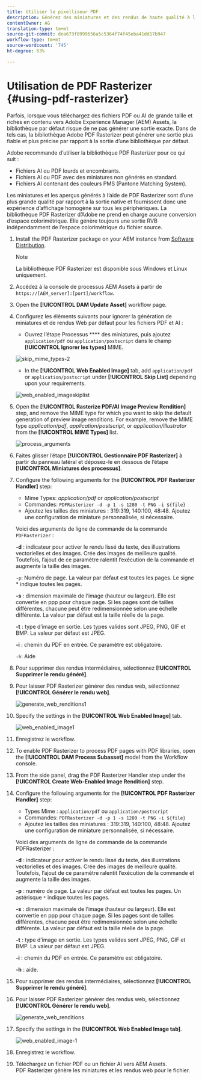 ```yaml
---
title: Utiliser le pixelliseur PDF
description: Générez des miniatures et des rendus de haute qualité à l’aide de la bibliothèque Adobe PDF Rasterizer.
contentOwner: AG
translation-type: tm+mt
source-git-commit: dea673f8999656a5c5364f74f45eba41dd17b947
workflow-type: tm+mt
source-wordcount: '745'
ht-degree: 63%

---
```



# Utilisation de PDF Rasterizer {#using-pdf-rasterizer}

Parfois, lorsque vous téléchargez des fichiers PDF ou AI de grande taille et riches en contenu vers Adobe Experience Manager (AEM) Assets, la bibliothèque par défaut risque de ne pas générer une sortie exacte. Dans de tels cas, la bibliothèque Adobe PDF Rasterizer peut générer une sortie plus fiable et plus précise par rapport à la sortie d’une bibliothèque par défaut.

Adobe recommande d’utiliser la bibliothèque PDF Rasterizer pour ce qui suit :

* Fichiers AI ou PDF lourds et encombrants.
* Fichiers AI ou PDF avec des miniatures non générés en standard.
* Fichiers AI contenant des couleurs PMS (Pantone Matching System).

Les miniatures et les aperçus générés à l’aide de PDF Rasterizer sont d’une plus grande qualité par rapport à la sortie native et fournissent donc une expérience d’affichage homogène sur tous les périphériques. La bibliothèque PDF Rasterizer d’Adobe ne prend en charge aucune conversion d’espace colorimétrique. Elle génère toujours une sortie RVB indépendamment de l’espace colorimétrique du fichier source.

1. Install the PDF Rasterizer package on your AEM instance from [Software Distribution](https://experience.adobe.com/#/downloads/content/software-distribution/en/aem.html?package=/content/software-distribution/en/details.html/content/dam/aem/public/adobe/packages/cq640/product/assets/aem-assets-pdf-rasterizer-pkg).

   >[!NOTE]
   >
   >La bibliothèque PDF Rasterizer est disponible sous Windows et Linux uniquement.

1. Accédez à la console de processus AEM Assets à partir de `https://[AEM_server]:[port]/workflow`.
1. Open the **[!UICONTROL DAM Update Asset]** workflow page.
1. Configurez les éléments suivants pour ignorer la génération de miniatures et de rendus Web par défaut pour les fichiers PDF et AI :

   * Ouvrez l’étape Processus **** des miniatures, puis ajoutez `application/pdf` ou `application/postscript` dans le champ **[!UICONTROL Ignorer les types]** MIME.

   ![skip_mime_types-2](assets/skip_mime_types-2.png)

   * In the **[!UICONTROL Web Enabled Image]** tab, add `application/pdf` or `application/postscript` under **[!UICONTROL Skip List]** depending upon your requirements.

   ![web_enabled_imageskiplist](assets/web_enabled_imageskiplist.png)

1. Open the **[!UICONTROL Rasterize PDF/AI Image Preview Rendition]** step, and remove the MIME type for which you want to skip the default generation of preview image renditions. For example, remove the MIME type *application/pdf*, *application/postscript,* or *application/illustrator* from the **[!UICONTROL MIME Types]** list.

   ![process_arguments](assets/process_arguments.png)

1. Faites glisser l’étape **[!UICONTROL Gestionnaire PDF Rasterizer]** à partir du panneau latéral et déposez-le en dessous de l’étape **[!UICONTROL Miniatures des processus]**.
1. Configure the following arguments for the **[!UICONTROL PDF Rasterizer Handler]** step:

   * Mime Types: *application/pdf* or *application/postscript*
   * Commandes: `PDFRasterizer -d -p 1 -s 1280 -t PNG -i ${file}`
   * Ajoutez les tailles des miniatures : 319:319, 140:100, 48:48. Ajoutez une configuration de miniature personnalisée, si nécessaire.

   Voici des arguments de ligne de commande de la commande `PDFRasterizer` :

   **-d** : indicateur pour activer le rendu lissé du texte, des illustrations vectorielles et des images. Crée des images de meilleure qualité. Toutefois, l’ajout de ce paramètre ralentit l’exécution de la commande et augmente la taille des images.

   `-p`: Numéro de page. La valeur par défaut est toutes les pages. Le signe * indique toutes les pages.

   **-s** : dimension maximale de l’image (hauteur ou largeur). Elle est convertie en ppp pour chaque page. Si les pages sont de tailles différentes, chacune peut être redimensionnée selon une échelle différente. La valeur par défaut est la taille réelle de la page.

   **-t** : type d’image en sortie. Les types valides sont JPEG, PNG, GIF et BMP. La valeur par défaut est JPEG.

   **-i** : chemin du PDF en entrée. Ce paramètre est obligatoire.

   `-h`: Aide

1. Pour supprimer des rendus intermédiaires, sélectionnez **[!UICONTROL Supprimer le rendu généré]**.
1. Pour laisser PDF Rasterizer générer des rendus web, sélectionnez **[!UICONTROL Générer le rendu web]**.

   ![generate_web_renditions1](assets/generate_web_renditions1.png)

1. Specify the settings in the **[!UICONTROL Web Enabled Image]** tab.

   ![web_enabled_image1](assets/web_enabled_image1.png)

1. Enregistrez le workflow.
1. To enable PDF Rasterizer to process PDF pages with PDF libraries, open the **[!UICONTROL DAM Process Subasset]** model from the Workflow console.
1. From the side panel, drag the PDF Rasterizer Handler step under the **[!UICONTROL Create Web-Enabled Image Rendition]** step.
1. Configure the following arguments for the **[!UICONTROL PDF Rasterizer Handler]** step:

   * Types Mime : `application/pdf` ou `application/postscript`
   * Commandes: `PDFRasterizer -d -p 1 -s 1280 -t PNG -i ${file}`
   * Ajoutez les tailles des miniatures : 319:319, 140:100, 48:48. Ajoutez une configuration de miniature personnalisée, si nécessaire.

   Voici des arguments de ligne de commande de la commande PDFRasterizer :

   **-d** : indicateur pour activer le rendu lissé du texte, des illustrations vectorielles et des images. Crée des images de meilleure qualité. Toutefois, l’ajout de ce paramètre ralentit l’exécution de la commande et augmente la taille des images.

   **-p** : numéro de page. La valeur par défaut est toutes les pages. Un astérisque `*` indique toutes les pages.

   **-s** : dimension maximale de l’image (hauteur ou largeur). Elle est convertie en ppp pour chaque page. Si les pages sont de tailles différentes, chacune peut être redimensionnée selon une échelle différente. La valeur par défaut est la taille réelle de la page.

   **-t** : type d’image en sortie. Les types valides sont JPEG, PNG, GIF et BMP. La valeur par défaut est JPEG.

   **-i** : chemin du PDF en entrée. Ce paramètre est obligatoire.

   **-h** : aide.

1. Pour supprimer des rendus intermédiaires, sélectionnez **[!UICONTROL Supprimer le rendu généré]**.
1. Pour laisser PDF Rasterizer générer des rendus web, sélectionnez **[!UICONTROL Générer le rendu web]**.

   ![generate_web_renditions](assets/generate_web_renditions.png)

1. Specify the settings in the **[!UICONTROL Web Enabled Image tab]**.

   ![web_enabled_image-1](assets/web_enabled_image-1.png)

1. Enregistrez le workflow.
1. Téléchargez un fichier PDF ou un fichier AI vers AEM Assets. PDF Rasterizer génère les miniatures et les rendus web pour le fichier.
